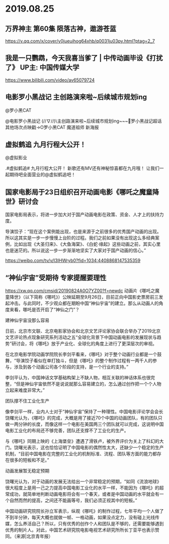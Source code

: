 # 2019.08.25

## 万界神主  第60集 陨落古神，遨游苍蓝

https://v.qq.com/x/cover/y0jueuihog64xhb/q0031ju03py.html?ptag=2_7
##   我是一只鹦鹉，今天我喜当爹了 | 中传动画毕设《打扰了》 UP主: 中国传媒大学

https://www.bilibili.com/video/av65079724
 
## 电影罗小黑战记 主创路演来啦~后续城市规划ing

@罗小黑CAT 

@电影罗小黑战记 \(//∇//)\主创路演来啦~后续城市规划ing~~~罗小黑战记超话 其他场次点映戳→O罗小黑CAT 
魔道祖师 新海报
##  虚拟鹤追 九月行程大公开！

@虚拟影业 

.#虚拟鹤追# 九月行程大公开！
新歌还有MV还有神秘惊喜都在九月哦！
让我们一起期待吧全面营业的@虚拟鹤追吧！
## 国家电影局于23日组织召开动画电影《哪吒之魔童降世》研讨会

国家电影局表示，将进一步加大对于国产动画电影在政策、资金、人才上的扶持力度。

导演饺子：“现在这个案例能出现，也是来源于之前很多的优秀国产动画的出现。所以这其实是一步一步慢慢上台阶的过程。我们之前如果没有出现这么多经典案例，比如出现《大圣归来》、《大鱼海棠》、《白蛇·缘起》这些动画之前，其实心里也是迷茫的。所以说这一步一步渐渐地坚实了大家对于国产动画的信心。”

https://weibo.com/tv/v/I3IHWryb0?fid=1034:4408868147535359
##   “神仙宇宙”受期待 专家提醒要理性

https://xw.qq.com/cmsid/20190824A0O7YZ00?f=newdc
 动画片《哪吒之魔童降世》（以下简称《哪吒》）公映延期至9月26日，目前正向中国影史票房前三发起冲击。与此同时，不少观众都在期盼中国“神仙宇宙”的建立。那么从动画人的角度来看，哪吒是否开启了“神仙之门”？

建神仙宇宙没那么容易

日前，北京市文联、北京电影家协会和北京文艺评论家协会联合举办了2019北京文艺评论热点现象研究系列活动之五“全球化背景下中国动画电影的发展现状与趋势”研讨会，将《哪吒》放于产业化、全球化的角度上进行了更深层次的审视。

在北京电影学院动画学院院长李剑平看来，《哪吒》对于整个动画行业都是一个鼓舞，“导演饺子看似在单打独斗，但是《哪吒》的整个制作过程有一两千人的参与，涉及到各个动画公司各个阶段的支持，是一个行业的支持。”

李剑平认为，中国神话文学基础构架上不缺人物，相互关联的神话体系也很完整，“但是神仙宇宙依然不是说说就那么容易建立的，怎么通过创作把一个个人物立起来难度非常大。”

团队撑不住工业化生产

像李剑平一样，业内人士对于“神仙宇宙”保持了一种理性。中国电影评论学会会长饶曙光认为，《哪吒》的完成，大概是用了接近70个中国的动画团队，有的团队只做一两分钟的长度，而像这样一个电影在美国两三个团队就可以完成，这说明中国电影工业化的布局还不够完善，团队还支撑不了工业化的生产。

与《哪吒》同期上映的《上海堡垒》遭遇了滑铁卢，被外界评价为关上了科幻的大门。饶曙光表示，这也恰恰证明了中国电影的偶然性太大，还缺少一个稳定的生产机制，“目前中国电影在完整的工业化的机制标准、流程、团队等方面的能力都存在很多的短板和不足。”

动画发展暂无稳定预期

饶曙光认为，对于动画的发展无法给出一个非常稳定的预期，“如同《流浪地球》很大程度上是用一己之力提高中国电影工业化的水平一样，不能因为《哪吒》的超常成功，就简单地判断动画电影将会有一个春天，或者是中国动画的水平就会有一个自然而然的提高，之间还不能画等号，我们必须正视其中的短板。”

中国动画研究院院长孙立军表示，纵观《哪吒》的制作过程，七年平均一个人做了不到半分钟，每天大概也就做一帧、一格动画，如果没点定力，没有碰上光线传媒，怎么养活自己？所以，只有优秀的创作个人和团队是不够的，还需要能够遇到优秀的制片人。对此，中国艺术研究院电影电视艺术研究所所长丁亚平也表示赞同。（来源|北京青年报）